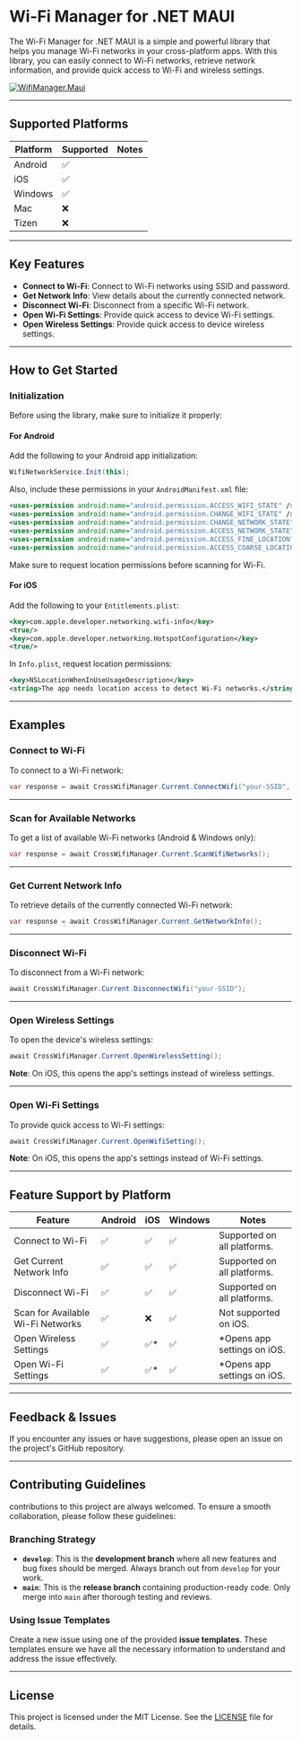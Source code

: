 # Wi-Fi Manager for .NET MAUI

The Wi-Fi Manager for .NET MAUI is a simple and powerful library that helps you manage Wi-Fi networks in your cross-platform apps. With this library, you can easily connect to Wi-Fi networks, retrieve network information, and provide quick access to Wi-Fi and wireless settings.

[![WifiManager.Maui](https://img.shields.io/nuget/v/WifiManager.Maui)](https://www.nuget.org/packages/WifiManager.Maui/)

---

## Supported Platforms

| Platform  | Supported | Notes                            |
|-----------|-----------|----------------------------------|
| Android   | ✅        |                                  |
| iOS       | ✅        |                                  |
| Windows   | ✅        |                                  |
| Mac       | ❌        |                                  |
| Tizen     | ❌        |                                  |

---

## Key Features

- **Connect to Wi-Fi**: Connect to Wi-Fi networks using SSID and password.
- **Get Network Info**: View details about the currently connected network.
- **Disconnect Wi-Fi**: Disconnect from a specific Wi-Fi network.
- **Open Wi-Fi Settings**: Provide quick access to device Wi-Fi settings.
- **Open Wireless Settings**: Provide quick access to device wireless settings.

---

## How to Get Started

### Initialization

Before using the library, make sure to initialize it properly:

#### For Android

Add the following to your Android app initialization:

```csharp
WifiNetworkService.Init(this);
```

Also, include these permissions in your `AndroidManifest.xml` file:

```xml
<uses-permission android:name="android.permission.ACCESS_WIFI_STATE" />
<uses-permission android:name="android.permission.CHANGE_WIFI_STATE" />
<uses-permission android:name="android.permission.CHANGE_NETWORK_STATE" />
<uses-permission android:name="android.permission.ACCESS_NETWORK_STATE" />
<uses-permission android:name="android.permission.ACCESS_FINE_LOCATION" />
<uses-permission android:name="android.permission.ACCESS_COARSE_LOCATION" />
```

Make sure to request location permissions before scanning for Wi-Fi.

#### For iOS

Add the following to your `Entitlements.plist`:

```xml
<key>com.apple.developer.networking.wifi-info</key>
<true/>
<key>com.apple.developer.networking.HotspotConfiguration</key>
<true/>
```

In `Info.plist`, request location permissions:

```xml
<key>NSLocationWhenInUseUsageDescription</key>
<string>The app needs location access to detect Wi-Fi networks.</string>
```

---

## Examples

### Connect to Wi-Fi

To connect to a Wi-Fi network:

```csharp
var response = await CrossWifiManager.Current.ConnectWifi("your-SSID", "your-password");
```

---

### Scan for Available Networks

To get a list of available Wi-Fi networks (Android & Windows only):

```csharp
var response = await CrossWifiManager.Current.ScanWifiNetworks();
```

---

### Get Current Network Info

To retrieve details of the currently connected Wi-Fi network:

```csharp
var response = await CrossWifiManager.Current.GetNetworkInfo();
```

---

### Disconnect Wi-Fi

To disconnect from a Wi-Fi network:

```csharp
await CrossWifiManager.Current.DisconnectWifi("your-SSID");
```

---

### Open Wireless Settings

To open the device's wireless settings:

```csharp
await CrossWifiManager.Current.OpenWirelessSetting();
```

**Note**: On iOS, this opens the app's settings instead of wireless settings.

---

### Open Wi-Fi Settings

To provide quick access to Wi-Fi settings:

```csharp
await CrossWifiManager.Current.OpenWifiSetting();
```

**Note**: On iOS, this opens the app's settings instead of Wi-Fi settings.

---

## Feature Support by Platform

| Feature                          | Android | iOS       | Windows | Notes                                   |
|----------------------------------|---------|-----------|---------|-----------------------------------------|
| Connect to Wi-Fi                 | ✅      | ✅        | ✅      | Supported on all platforms.            |
| Get Current Network Info         | ✅      | ✅        | ✅      | Supported on all platforms.            |
| Disconnect Wi-Fi                 | ✅      | ✅        | ✅      | Supported on all platforms.            |
| Scan for Available Wi-Fi Networks| ✅      | ❌        | ✅      | Not supported on iOS.                  |
| Open Wireless Settings           | ✅      | ✅*       | ✅      | *Opens app settings on iOS.            |
| Open Wi-Fi Settings              | ✅      | ✅*       | ✅      | *Opens app settings on iOS.            |

---

## Feedback & Issues

If you encounter any issues or have suggestions, please open an issue on the project's GitHub repository.

---

## Contributing Guidelines

 contributions to this project are always welcomed. To ensure a smooth collaboration, please follow these guidelines:

### **Branching Strategy**

- **`develop`**: This is the **development branch** where all new features and bug fixes should be merged. Always branch out from `develop` for your work.
- **`main`**: This is the **release branch** containing production-ready code. Only merge into `main` after thorough testing and reviews.

### **Using Issue Templates**

Create a new issue using one of the provided **issue templates**. These templates ensure we have all the necessary information to understand and address the issue effectively.

---

## License

This project is licensed under the MIT License. See the [LICENSE](LICENSE.md) file for details.
